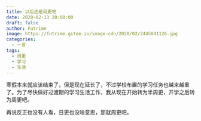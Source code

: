 ```yaml
---
title: 以后还是周更吧
date: 2020-02-13 20:08:00
draft: false
author: Futrime
image: https://futrime.gitee.io/image-cdn/2020/02/2445041126.jpg
categories:
  - 一言
tags:
  - 周更
  - 学习
  - 生活
---
```



寒假本来就应该结束了，但是现在延长了，不过学校布置的学习任务也越来越重了。为了尽快做好过渡期的学习生活工作，我从现在开始转为半周更，开学之后转为周更吧。

再说反正也没有人看，日更也没啥意思，那就周更吧。
